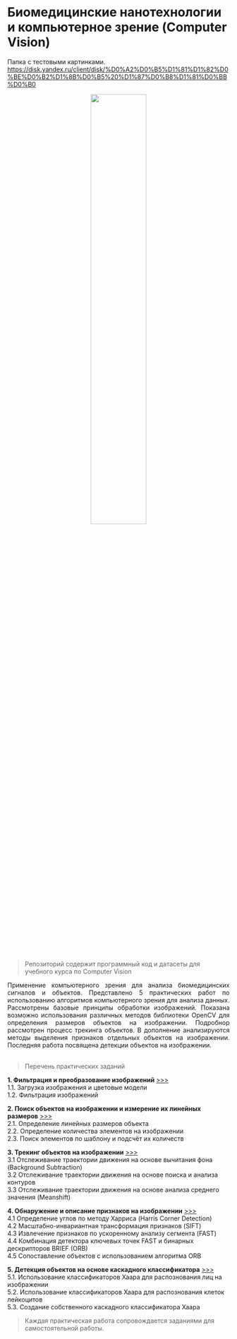 # Биомедицинские нанотехнологии и компьютерное зрение (Computer Vision)

Папка с тестовыми картинками.
https://disk.yandex.ru/client/disk/%D0%A2%D0%B5%D1%81%D1%82%D0%BE%D0%B2%D1%8B%D0%B5%20%D1%87%D0%B8%D1%81%D0%BB%D0%B0

<p align="center"><img width='50%' src='img/cell_move_short.gif'></p>

> Репозиторий содержит программный код и датасеты для учебного курса по Computer Vision

<div align='justify'>Применение компьютерного зрения для анализа биомедицинских сигналов и объектов. Представлено 5 практических работ по использованию алгоритмов компьютерного зрения для анализа данных. Рассмотрены базовые принципы обработки изображений. Показана возможно использования различных методов библиотеки OpenCV для определения размеров объектов на изображении. Подробнор рассмотрен процесс трекинга объектов. В дополнение анализируются методы выделения признаков отдельных объектов на изображении. Последняя работа посвящена детекции объектов на изображении.</div><br>

> Перечень практических заданий

<b>1. Фильтрация и преобразование изображений</b> [>>>](lab_1_filter.ipynb)<br>
1.1. Загрузка изображения и цветовые модели<br>
1.2. Фильтрация изображений

<b>2. Поиск объектов на изображении и измерение их линейных размеров</b> [>>>](lab_2_measure.ipynb)<br>
2.1. Определение линейных размеров объекта<br>
2.2. Определение количества элементов на изображении<br>
2.3. Поиск элементов по шаблону и подсчёт их количеств

<b>3. Трекинг объектов на изображении</b> [>>>](lab_3_tracking.ipynb)<br>
3.1 Отслеживание траектории движения на основе вычитания фона (Background Subtraction)<br>
3.2 Отслеживание траектории движения на основе поиска и анализа контуров<br>
3.3 Отслеживание траектории движения на основе анализа среднего значения (Meanshift)

<b>4. Обнаружение и описание признаков на изображении</b> [>>>](lab_4_features.ipynb)<br>
4.1 Определение углов по методу Харриса (Harris Corner Detection)<br>
4.2 Масштабно-инвариантная трансформация признаков (SIFT)<br>
4.3 Извлечение признаков по ускоренному анализу сегмента (FAST)<br>
4.4 Комбинация детектора ключевых точек FAST и бинарных дескрипторов BRIEF (ORB)<br>
4.5 Сопоставление объектов с использованием алгоритма ORB

<b>5. Детекция объектов на основе каскадного классификатора</b> [>>>](lab_5_detection.ipynb)<br>
5.1. Использование классификаторов Хаара для распознования лиц на изображении<br>
5.2. Использование классификаторов Хаара для распознования клеток лейкоцитов<br>
5.3. Создание собственного каскадного классификатора Хаара<br>

> Каждая практическая работа сопровождается заданиями для самостоятельной работы.


